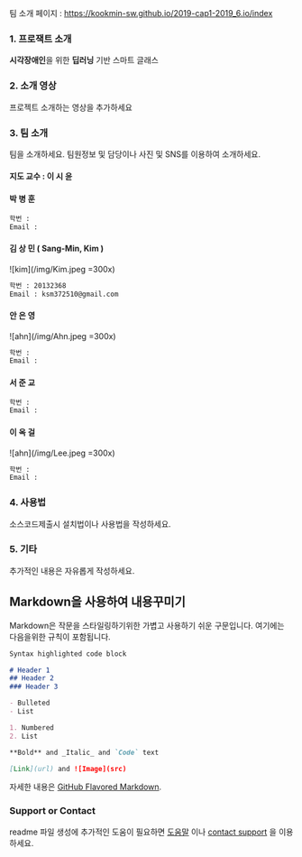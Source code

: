 팀 소개 페이지 : https://kookmin-sw.github.io/2019-cap1-2019_6.io/index

### 1. 프로잭트 소개

**시각장애인**을 위한 **딥러닝** 기반 스마트 글래스  

### 2. 소개 영상

프로젝트 소개하는 영상을 추가하세요

### 3. 팀 소개

팀을 소개하세요.
팀원정보 및 담당이나 사진 및 SNS를 이용하여 소개하세요.
#### 지도 교수 : 이 시 윤 

#### **박 병 훈**

<!-- ![ahn](/img/Ahn.jpeg=300x) -->

```markdown
학번 : 
Email : 
```

#### **김 상 민 ( Sang-Min, Kim )**

![kim](/img/Kim.jpeg =300x)

```markdown
학번 : 20132368
Email : ksm372510@gmail.com
```

#### **안 은 영**

![ahn](/img/Ahn.jpeg =300x)

```markdown
학번 : 
Email : 
```

#### **서 준 교**

<!-- ![ahn](/img/Ahn.jpeg =300x) -->

```markdown
학번 : 
Email : 
```

#### **이 옥 걸**

![ahn](/img/Lee.jpeg =300x)

```markdown
학번 : 
Email : 
```

### 4. 사용법

소스코드제출시 설치법이나 사용법을 작성하세요.

### 5. 기타

추가적인 내용은 자유롭게 작성하세요.


## Markdown을 사용하여 내용꾸미기

Markdown은 작문을 스타일링하기위한 가볍고 사용하기 쉬운 구문입니다. 여기에는 다음을위한 규칙이 포함됩니다.

```markdown
Syntax highlighted code block

# Header 1
## Header 2
### Header 3

- Bulleted
- List

1. Numbered
2. List

**Bold** and _Italic_ and `Code` text

[Link](url) and ![Image](src)
```

자세한 내용은 [GitHub Flavored Markdown](https://guides.github.com/features/mastering-markdown/).

### Support or Contact

readme 파일 생성에 추가적인 도움이 필요하면 [도움말](https://help.github.com/articles/about-readmes/) 이나 [contact support](https://github.com/contact) 을 이용하세요.
